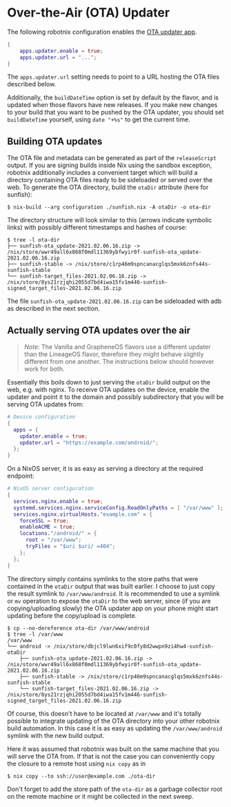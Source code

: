 # Over-the-Air (OTA) Updater

The following robotnix configuration enables the [OTA updater app](https://github.com/GrapheneOS/platform_packages_apps_Updater).
```nix
{
    apps.updater.enable = true;
    apps.updater.url = "...";
}
```
The `apps.updater.url` setting needs to point to a URL hosting the OTA files described below.

Additionally, the `buildDateTime` option is set by default by the flavor, and is updated when those flavors have new releases.
If you make new changes to your build that you want to be pushed by the OTA updater, you should set `buildDateTime` yourself, using `date "+%s"` to get the current time.

## Building OTA updates

The OTA file and metadata can be generated as part of the `releaseScript`
output.  If you are signing builds inside Nix using the sandbox exception,
robotnix additionally includes a convenient target which will build a directory
containing OTA files ready to be sideloaded or served over the web.  To
generate the OTA directory, build the `otaDir` attribute (here for sunfish):
```console
$ nix-build --arg configuration ./sunfish.nix -A otaDir -o ota-dir
```
The directory structure will look similar to this (arrows indicate symbolic
links) with possibly different timestamps and hashes of course:
```console
$ tree -l ota-dir
├── sunfish-ota_update-2021.02.06.16.zip -> /nix/store/wwr49all6x868f0mdl11369ybfwyir0f-sunfish-ota_update-2021.02.06.16.zip
├── sunfish-stable -> /nix/store/c1rp46m9spncanacglqs5mxk6znfs44s-sunfish-stable
└── sunfish-target_files-2021.02.06.16.zip -> /nix/store/8ys21rzjqhi2055d7bd4iwa15fv1m446-sunfish-signed_target_files-2021.02.06.16.zip
```
The file `sunfish-ota_update-2021.02.06.16.zip` can be sideloaded with adb as
described in the next section.

## Actually serving OTA updates over the air

> *Note:* The Vanilla and GrapheneOS flavors use a different updater than the LineageOS flavor,
> therefore they might behave slightly different from one another.
> The instructions below should however work for both.

Essentially this boils down to just serving the `otaDir` build output on the
web, e.g. with nginx.  To receive OTA updates on the device, enable the updater
and point it to the domain and possibly subdirectory that you will be serving
OTA updates from:
```nix
# Device configuration
{
  apps = {
    updater.enable = true;
    updater.url = "https://example.com/android/";
  };
}
```
On a NixOS server, it is as easy as serving a directory at the required
endpoint:
```nix
# NixOS server configuration
{
  services.nginx.enable = true;
  systemd.services.nginx.serviceConfig.ReadOnlyPaths = [ "/var/www" ];
  services.nginx.virtualHosts."example.com" = {
    forceSSL = true;
    enableACME = true;
    locations."/android/" = {
      root = "/var/www";
      tryFiles = "$uri $uri/ =404";
    };
  };
}
```
The directory simply contains symlinks to the store paths that were contained in
the `otaDir` output that was built earlier.  I choose to just copy the result
symlink to `/var/www/android`.  It is recommended to use a symlink or `mv`
operation to expose the `otaDir` to the web server, since (if you are
copying/uploading slowly) the OTA updater app on your phone might start
updating before the copy/upload is complete.
```console
$ cp --no-dereference ota-dir /var/www/android
$ tree -l /var/www
/var/www
└── android -> /nix/store/dbjcl9lwn6xif9c0fy8d2wwpn9zi4hw4-sunfish-otaDir
    ├── sunfish-ota_update-2021.02.06.16.zip -> /nix/store/wwr49all6x868f0mdl11369ybfwyir0f-sunfish-ota_update-2021.02.06.16.zip
    ├── sunfish-stable -> /nix/store/c1rp46m9spncanacglqs5mxk6znfs44s-sunfish-stable
    └── sunfish-target_files-2021.02.06.16.zip -> /nix/store/8ys21rzjqhi2055d7bd4iwa15fv1m446-sunfish-signed_target_files-2021.02.06.16.zip
```
Of course, this doesn't have to be located at `/var/www` and it's totally
possible to integrate updating of the OTA directory into your other robotnix
build automation.  In this case it is as easy as updating the `/var/www/android`
symlink with the new build output.

Here it was assumed that robotnix was built on the same machine that you will
serve the OTA from.  If that is not the case you can conveniently copy the
closure to a remote host using `nix copy` as in
``` console
$ nix copy --to ssh://user@example.com ./ota-dir
```
Don't forget to add the store path of the `ota-dir` as a garbage collector root
on the remote machine or it might be collected in the next sweep.
